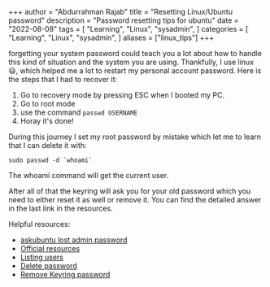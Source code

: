 +++
author = "Abdurrahman Rajab"
title = "Resetting Linux/Ubuntu password"
description = "Password resetting tips for ubuntu"
date = "2022-08-08"
tags = [
    "Learning",
    "Linux",
    "sysadmin",
]
categories = [
    "Learning",
    "Linux",
    "sysadmin",
]
aliases = ["linux_tips"]
+++

forgetting your system password could teach you a lot about how to handle this kind of situation and the system you are using. 
Thankfully, I use linux 😃, which helped me a lot to restart my personal account password. Here is the steps that I had to recover it: 

1. Go to recovery mode by pressing ESC when I booted my PC. 
2. Go to root mode 
3. use the command `passwd USERNAME`
4. Horay it's done! 

During this journey I set my root password by mistake which let me to learn that I can delete it with: 

```
sudo passwd -d `whoami`
```

The whoami command will get the current user.

After all of that the keyring will ask you for your old password which you need to either reset it as well or remove it. You can find the detailed answer in the last link in the resources.


Helpful resources: 

* [askubuntu lost admin password](https://askubuntu.com/questions/24006/how-do-i-reset-a-lost-administrative-password)
*  [Official resources](https://wiki.ubuntu.com/RecoveryMode)
*  [Listing users](https://linuxize.com/post/how-to-list-users-in-linux/)
*  [Delete password](https://askubuntu.com/questions/281074/can-i-set-my-user-account-to-have-no-password)
* [Remove Keyring password](https://askubuntu.com/questions/191190/i-continue-to-get-this-when-trying-to-log-into-ubuntu-one-from-the-ubuntu-deskto)